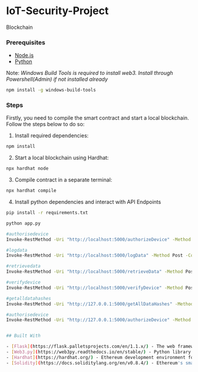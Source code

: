 # IoT-Security-Project
Blockchain

### Prerequisites

- [Node.js](https://nodejs.org/en/download/)
- [Python](https://www.python.org/downloads/)

Note: _Windows Build Tools is required to install web3. Install through Powershell(Admin) if not installed already_

```bash
npm install -g windows-build-tools
```
### Steps

Firstly, you need to compile the smart contract and start a local blockchain. Follow the steps below to do so:

1. Install required dependencies:

```bash
npm install
```

2. Start a local blockchain using Hardhat:

```bash
npx hardhat node
```

3. Compile contract in a separate terminal:

```bash
npx hardhat compile
```

4. Install python dependencies and interact with API Endpoints

```bash
pip install -r requirements.txt

python app.py

#authorisedevice
Invoke-RestMethod -Uri "http://localhost:5000/authorizeDevice" -Method Post -ContentType "application/json" -Body (@{ device_id = "device123" } | ConvertTo-Json)

#logdata
Invoke-RestMethod -Uri "http://localhost:5000/logData" -Method Post -ContentType "application/json" -Body (@{ value = "sensor_data_value_here" } | ConvertTo-Json)

#retrievedata
Invoke-RestMethod -Uri "http://localhost:5000/retrieveData" -Method Post -ContentType "application/json" -Body (@{ data_hash = "0xf87fd4a9b155bfff1c4e543e88032db1fa43d0f165b96401e9f15116ac58919d" } | ConvertTo-Json)

#verifydevice
Invoke-RestMethod -Uri "http://localhost:5000/verifyDevice" -Method Post -ContentType "application/json" -Body (@{ device_id = "0xf39fd6e51aad88f6f4ce6ab8827279cfffb92266" } | ConvertTo-Json)

#getalldatahashes
Invoke-RestMethod -Uri "http://127.0.0.1:5000/getAllDataHashes" -Method GET

#authorisedevice
Invoke-RestMethod -Uri "http://127.0.0.1:5000/authorizeDevice" -Method POST -Headers @{ "Content-Type"="application/json" }


## Built With

- [Flask](https://flask.palletsprojects.com/en/1.1.x/) - The web framework used for the backend
- [Web3.py](https://web3py.readthedocs.io/en/stable/) - Python library for interacting with Ethereum blockchain
- [Hardhat](https://hardhat.org/) - Ethereum development environment for compiling, testing, deploying, and interacting with smart contracts
- [Solidity](https://docs.soliditylang.org/en/v0.8.4/) - Ethereum's smart contract programming language
